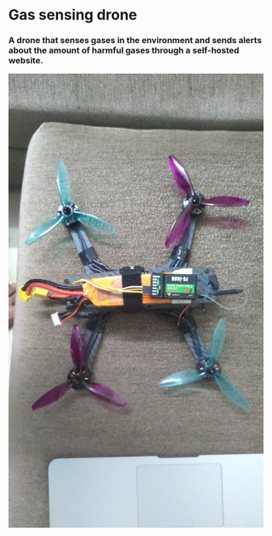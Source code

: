 # Gas sensing drone
### A drone that senses gases in the environment and sends alerts about the amount of harmful gases through a self-hosted website.
![alt text](https://github.com/ashbey21/Gas-sensing-drone/blob/main/IOT%201.jpeg)
